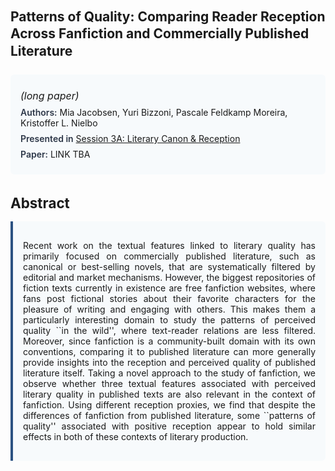 
<style>    
    h2 {
        margin-top: 0;
        margin-bottom: 1.5rem;
        line-height: 1.3;
    }
    
    h3 {
        margin-top: 2rem;
        margin-bottom: 1rem;
        font-size: 1.4rem;
        font-weight:bold;
    }
    
    .metadata {
        background-color: #f7fafc;
        padding: 1rem;
        border-radius: 6px;
        margin-bottom: 2rem;
    }
    
    .metadata p {
        margin: 0.5rem 0;
    }
    
    .abstract {
        text-align: justify;
        padding: 1rem;
        background-color: #f7fafc;
        border-left: 4px solid #2c5282;
        border-radius: 0 6px 6px 0;
    }
    
    strong {
        color: #2d3748;
        font-weight: 600;
    }
</style>
<main role="main">
<h2>Patterns of Quality: Comparing Reader Reception Across Fanfiction and Commercially Published Literature </h2>

<section class="metadata">
<p style='font-size:1rem'><i>(long paper)</i></p>
<p><strong>Authors:</strong> Mia Jacobsen, Yuri Bizzoni, Pascale Feldkamp Moreira, Kristoffer L. Nielbo</p>
<p><strong>Presented in</strong> <a href="/programme/#session3A">Session 3A: Literary Canon & Reception</a></p>
<p><strong>Paper:</strong> LINK TBA</p>
</section>

<section>
<h3>Abstract</h3>
<div class="abstract">
<p>Recent work on the textual features linked to literary quality has primarily focused on commercially published literature, such as canonical or best-selling novels, that are systematically filtered by editorial and market mechanisms. However, the biggest repositories of fiction texts currently in existence are free fanfiction websites, where fans post fictional stories about their favorite characters for the pleasure of writing and engaging with others. This makes them a particularly interesting domain to study the patterns of perceived quality ``in the wild'', where text-reader relations are less filtered.  Moreover, since fanfiction is a community-built domain with its own conventions, comparing it to published literature can more generally provide insights into the reception and perceived quality of published literature itself. Taking a novel approach to the study of fanfiction, we observe whether three textual features associated with perceived literary quality in published texts are also relevant in the context of fanfiction. Using different reception proxies, we find that despite the differences of fanfiction from published literature, some ``patterns of quality'' associated with positive reception appear to hold similar effects in both of these contexts of literary production.</p>
</div>
</section>
</main>